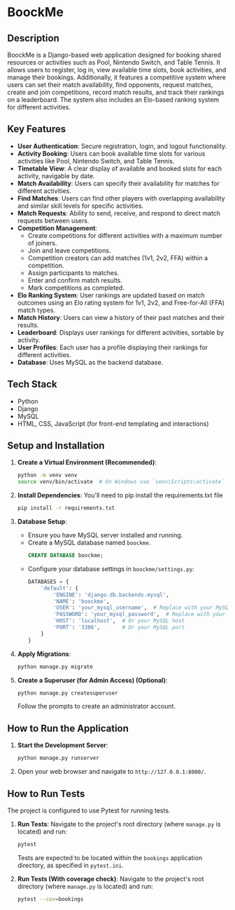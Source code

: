 # BoockMe

## Description

BoockMe is a Django-based web application designed for booking shared resources or activities such as Pool, Nintendo Switch, and Table Tennis. It allows users to register, log in, view available time slots, book activities, and manage their bookings. Additionally, it features a competitive system where users can set their match availability, find opponents, request matches, create and join competitions, record match results, and track their rankings on a leaderboard. The system also includes an Elo-based ranking system for different activities.

## Key Features

* **User Authentication**: Secure registration, login, and logout functionality.
* **Activity Booking**: Users can book available time slots for various activities like Pool, Nintendo Switch, and Table Tennis.
* **Timetable View**: A clear display of available and booked slots for each activity, navigable by date.
* **Match Availability**: Users can specify their availability for matches for different activities.
* **Find Matches**: Users can find other players with overlapping availability and similar skill levels for specific activities.
* **Match Requests**: Ability to send, receive, and respond to direct match requests between users.
* **Competition Management**:
    * Create competitions for different activities with a maximum number of joiners.
    * Join and leave competitions.
    * Competition creators can add matches (1v1, 2v2, FFA) within a competition.
    * Assign participants to matches.
    * Enter and confirm match results.
    * Mark competitions as completed.
* **Elo Ranking System**: User rankings are updated based on match outcomes using an Elo rating system for 1v1, 2v2, and Free-for-All (FFA) match types.
* **Match History**: Users can view a history of their past matches and their results.
* **Leaderboard**: Displays user rankings for different activities, sortable by activity.
* **User Profiles**: Each user has a profile displaying their rankings for different activities.
* **Database**: Uses MySQL as the backend database.

## Tech Stack

* Python
* Django
* MySQL
* HTML, CSS, JavaScript (for front-end templating and interactions)

## Setup and Installation


1.  **Create a Virtual Environment (Recommended)**:
    ```bash
    python -m venv venv
    source venv/bin/activate  # On Windows use `venv\Scripts\activate`
    ```

2.  **Install Dependencies**:
    You'll need to pip install the requirements.txt file
    ```bash
    pip install -r requirements.txt
    ```

4.  **Database Setup**:
    * Ensure you have MySQL server installed and running.
    * Create a MySQL database named `boockme`.
        ```sql
        CREATE DATABASE boockme;
        ```
    * Configure your database settings in `boockme/settings.py`:
        ```python
        DATABASES = {
            'default': {
                'ENGINE': 'django.db.backends.mysql',
                'NAME': 'boockme',
                'USER': 'your_mysql_username',  # Replace with your MySQL username
                'PASSWORD': 'your_mysql_password',  # Replace with your MySQL password
                'HOST': 'localhost',  # Or your MySQL host
                'PORT': '3306',       # Or your MySQL port
            }
        }
        ```
5.  **Apply Migrations**:
    ```bash
    python manage.py migrate
    ```

6.  **Create a Superuser (for Admin Access) (Optional)**:
    ```bash
    python manage.py createsuperuser
    ```
    Follow the prompts to create an administrator account.


## How to Run the Application

1.  **Start the Development Server**:
    ```bash
    python manage.py runserver
    ```
2.  Open your web browser and navigate to `http://127.0.0.1:8000/`.

## How to Run Tests

The project is configured to use Pytest for running tests.


1.  **Run Tests**:
    Navigate to the project's root directory (where `manage.py` is located) and run:
    ```bash
    pytest
    ```
    Tests are expected to be located within the `bookings` application directory, as specified in `pytest.ini`.



2.  **Run Tests (With coverage check)**:
    Navigate to the project's root directory (where `manage.py` is located) and run:
    ```bash
    pytest --cov=bookings 
    ```